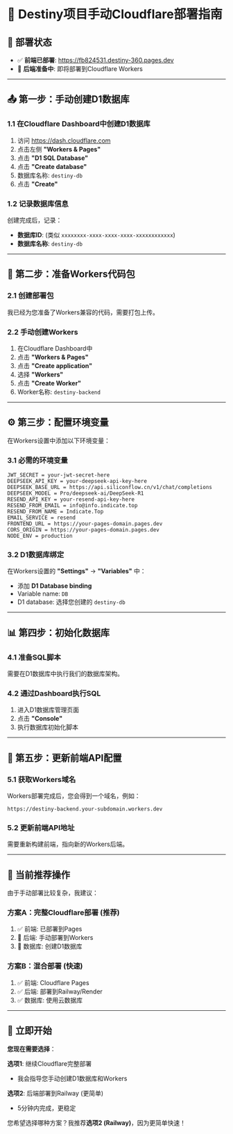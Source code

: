 # 🚀 Destiny项目手动Cloudflare部署指南

## 🎯 部署状态
- ✅ **前端已部署**: https://fb824531.destiny-360.pages.dev
- 🔄 **后端准备中**: 即将部署到Cloudflare Workers

---

## 📤 第一步：手动创建D1数据库

### 1.1 在Cloudflare Dashboard中创建D1数据库
1. 访问 https://dash.cloudflare.com
2. 点击左侧 **"Workers & Pages"**
3. 点击 **"D1 SQL Database"**
4. 点击 **"Create database"**
5. 数据库名称: `destiny-db`
6. 点击 **"Create"**

### 1.2 记录数据库信息
创建完成后，记录：
- **数据库ID**: (类似 `xxxxxxxx-xxxx-xxxx-xxxx-xxxxxxxxxxxx`)
- **数据库名称**: `destiny-db`

---

## 🔧 第二步：准备Workers代码包

### 2.1 创建部署包
我已经为您准备了Workers兼容的代码，需要打包上传。

### 2.2 手动创建Workers
1. 在Cloudflare Dashboard中
2. 点击 **"Workers & Pages"**
3. 点击 **"Create application"**
4. 选择 **"Workers"**
5. 点击 **"Create Worker"**
6. Worker名称: `destiny-backend`

---

## ⚙️ 第三步：配置环境变量

在Workers设置中添加以下环境变量：

### 3.1 必需的环境变量
```
JWT_SECRET = your-jwt-secret-here
DEEPSEEK_API_KEY = your-deepseek-api-key-here
DEEPSEEK_BASE_URL = https://api.siliconflow.cn/v1/chat/completions
DEEPSEEK_MODEL = Pro/deepseek-ai/DeepSeek-R1
RESEND_API_KEY = your-resend-api-key-here
RESEND_FROM_EMAIL = info@info.indicate.top
RESEND_FROM_NAME = Indicate.Top
EMAIL_SERVICE = resend
FRONTEND_URL = https://your-pages-domain.pages.dev
CORS_ORIGIN = https://your-pages-domain.pages.dev
NODE_ENV = production
```

### 3.2 D1数据库绑定
在Workers设置的 **"Settings"** → **"Variables"** 中：
- 添加 **D1 Database binding**
- Variable name: `DB`
- D1 database: 选择您创建的 `destiny-db`

---

## 📊 第四步：初始化数据库

### 4.1 准备SQL脚本
需要在D1数据库中执行我们的数据库架构。

### 4.2 通过Dashboard执行SQL
1. 进入D1数据库管理页面
2. 点击 **"Console"**
3. 执行数据库初始化脚本

---

## 🔄 第五步：更新前端API配置

### 5.1 获取Workers域名
Workers部署完成后，您会得到一个域名，例如：
```
https://destiny-backend.your-subdomain.workers.dev
```

### 5.2 更新前端API地址
需要重新构建前端，指向新的Workers后端。

---

## 🎯 当前推荐操作

由于手动部署比较复杂，我建议：

### 方案A：完整Cloudflare部署 (推荐)
1. ✅ 前端: 已部署到Pages
2. 🔄 后端: 手动部署到Workers
3. 🔄 数据库: 创建D1数据库

### 方案B：混合部署 (快速)
1. ✅ 前端: Cloudflare Pages
2. ✅ 后端: 部署到Railway/Render
3. ✅ 数据库: 使用云数据库

---

## 🚀 立即开始

**您现在需要选择**：

**选项1**: 继续Cloudflare完整部署
- 我会指导您手动创建D1数据库和Workers

**选项2**: 后端部署到Railway (更简单)
- 5分钟内完成，更稳定

您希望选择哪种方案？我推荐**选项2 (Railway)**，因为更简单快速！
